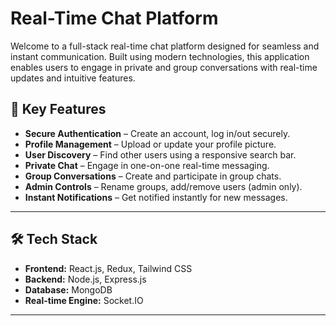 
# Real-Time Chat Platform

Welcome to a full-stack real-time chat platform designed for seamless and instant communication. Built using modern technologies, this application enables users to engage in private and group conversations with real-time updates and intuitive features.


## 🔧 Key Features

* **Secure Authentication** – Create an account, log in/out securely.
* **Profile Management** – Upload or update your profile picture.
* **User Discovery** – Find other users using a responsive search bar.
* **Private Chat** – Engage in one-on-one real-time messaging.
* **Group Conversations** – Create and participate in group chats.
* **Admin Controls** – Rename groups, add/remove users (admin only).
* **Instant Notifications** – Get notified instantly for new messages.

---

## 🛠 Tech Stack

* **Frontend:** React.js, Redux, Tailwind CSS
* **Backend:** Node.js, Express.js
* **Database:** MongoDB
* **Real-time Engine:** Socket.IO

---
